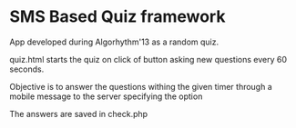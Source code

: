 SMS Based Quiz framework
=========================
App developed during Algorhythm'13 as a random quiz.

quiz.html starts the quiz on click of button asking new questions every 60 seconds.

Objective is to answer the questions withing the given timer through a mobile message to the server specifying the option

The answers are saved in check.php

